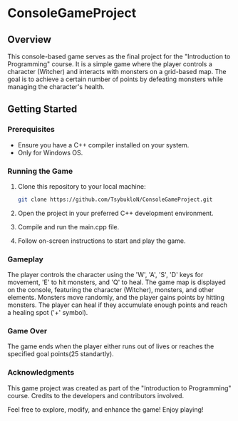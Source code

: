 # ConsoleGameProject

## Overview

This console-based game serves as the final project for the "Introduction to Programming" course. It is a simple game where the player controls a character (Witcher) and interacts with monsters on a grid-based map. The goal is to achieve a certain number of points by defeating monsters while managing the character's health.

## Getting Started

### Prerequisites

- Ensure you have a C++ compiler installed on your system.
- Only for Windows OS.

### Running the Game

1. Clone this repository to your local machine:

   ```bash
   git clone https://github.com/TsybukloN/ConsoleGameProject.git
   ```

2. Open the project in your preferred C++ development environment.
3. Compile and run the main.cpp file.
4. Follow on-screen instructions to start and play the game.

### Gameplay

The player controls the character using the 'W', 'A', 'S', 'D' keys for movement, 'E' to hit monsters, and 'Q' to heal.
The game map is displayed on the console, featuring the character (Witcher), monsters, and other elements.
Monsters move randomly, and the player gains points by hitting monsters.
The player can heal if they accumulate enough points and reach a healing spot ('+' symbol).

### Game Over

The game ends when the player either runs out of lives or reaches the specified goal points(25 standartly).

### Acknowledgments

This game project was created as part of the "Introduction to Programming" course. Credits to the developers and contributors involved.

Feel free to explore, modify, and enhance the game! Enjoy playing!